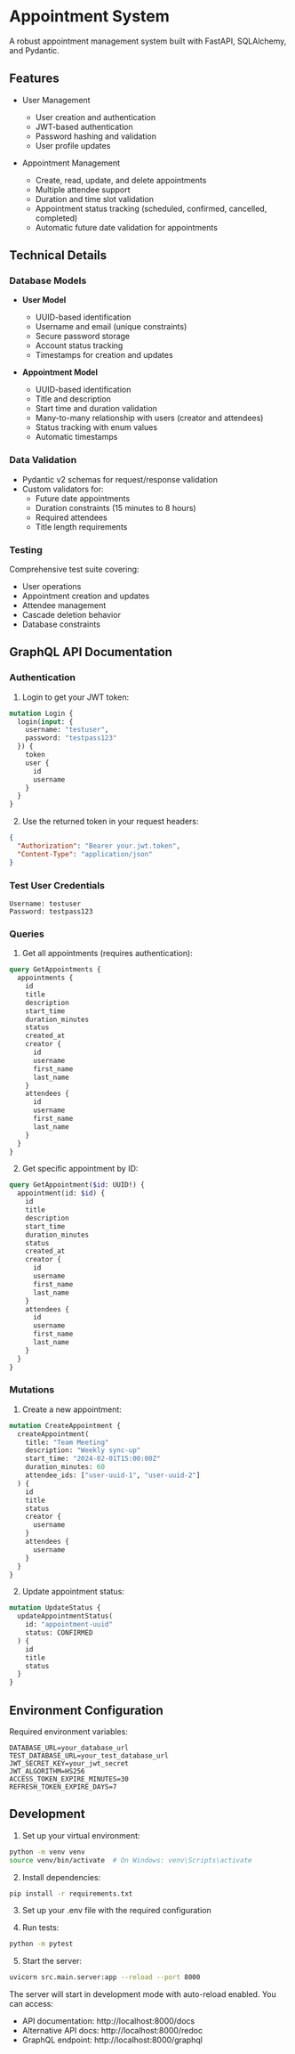 # Appointment System

A robust appointment management system built with FastAPI, SQLAlchemy, and Pydantic.

## Features

- User Management
  - User creation and authentication
  - JWT-based authentication
  - Password hashing and validation
  - User profile updates

- Appointment Management
  - Create, read, update, and delete appointments
  - Multiple attendee support
  - Duration and time slot validation
  - Appointment status tracking (scheduled, confirmed, cancelled, completed)
  - Automatic future date validation for appointments

## Technical Details

### Database Models

- **User Model**
  - UUID-based identification
  - Username and email (unique constraints)
  - Secure password storage
  - Account status tracking
  - Timestamps for creation and updates

- **Appointment Model**
  - UUID-based identification
  - Title and description
  - Start time and duration validation
  - Many-to-many relationship with users (creator and attendees)
  - Status tracking with enum values
  - Automatic timestamps

### Data Validation

- Pydantic v2 schemas for request/response validation
- Custom validators for:
  - Future date appointments
  - Duration constraints (15 minutes to 8 hours)
  - Required attendees
  - Title length requirements

### Testing

Comprehensive test suite covering:
- User operations
- Appointment creation and updates
- Attendee management
- Cascade deletion behavior
- Database constraints

## GraphQL API Documentation

### Authentication

1. Login to get your JWT token:
```graphql
mutation Login {
  login(input: {
    username: "testuser",
    password: "testpass123"
  }) {
    token
    user {
      id
      username
    }
  }
}
```

2. Use the returned token in your request headers:
```json
{
  "Authorization": "Bearer your.jwt.token",
  "Content-Type": "application/json"
}
```

### Test User Credentials
```
Username: testuser
Password: testpass123
```

### Queries

1. Get all appointments (requires authentication):
```graphql
query GetAppointments {
  appointments {
    id
    title
    description
    start_time
    duration_minutes
    status
    created_at
    creator {
      id
      username
      first_name
      last_name
    }
    attendees {
      id
      username
      first_name
      last_name
    }
  }
}
```

2. Get specific appointment by ID:
```graphql
query GetAppointment($id: UUID!) {
  appointment(id: $id) {
    id
    title
    description
    start_time
    duration_minutes
    status
    created_at
    creator {
      id
      username
      first_name
      last_name
    }
    attendees {
      id
      username
      first_name
      last_name
    }
  }
}
```

### Mutations

1. Create a new appointment:
```graphql
mutation CreateAppointment {
  createAppointment(
    title: "Team Meeting"
    description: "Weekly sync-up"
    start_time: "2024-02-01T15:00:00Z"
    duration_minutes: 60
    attendee_ids: ["user-uuid-1", "user-uuid-2"]
  ) {
    id
    title
    status
    creator {
      username
    }
    attendees {
      username
    }
  }
}
```

2. Update appointment status:
```graphql
mutation UpdateStatus {
  updateAppointmentStatus(
    id: "appointment-uuid"
    status: CONFIRMED
  ) {
    id
    title
    status
  }
}
```

## Environment Configuration

Required environment variables:
```
DATABASE_URL=your_database_url
TEST_DATABASE_URL=your_test_database_url
JWT_SECRET_KEY=your_jwt_secret
JWT_ALGORITHM=HS256
ACCESS_TOKEN_EXPIRE_MINUTES=30
REFRESH_TOKEN_EXPIRE_DAYS=7
```

## Development

1. Set up your virtual environment:
```bash
python -m venv venv
source venv/bin/activate  # On Windows: venv\Scripts\activate
```

2. Install dependencies:
```bash
pip install -r requirements.txt
```

3. Set up your .env file with the required configuration

4. Run tests:
```bash
python -m pytest
```

5. Start the server:
```bash
uvicorn src.main.server:app --reload --port 8000
```

The server will start in development mode with auto-reload enabled. You can access:
- API documentation: http://localhost:8000/docs
- Alternative API docs: http://localhost:8000/redoc
- GraphQL endpoint: http://localhost:8000/graphql
